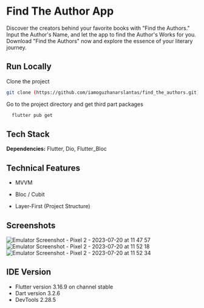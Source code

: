 # Find The Author App

Discover the creators behind your favorite books with "Find the Authors." Input the Author's Name, and let the app to find the Author's Works for you. Download "Find the Authors" now and explore the essence of your literary journey.


## Run Locally

Clone the project

```bash
git clone (https://github.com/iamoguzhanarslantas/find_the_authors.git)
```

Go to the project directory and get third part packages

```bash
  flutter pub get
```


## Tech Stack

**Dependencies:** Flutter, Dio, Flutter_Bloc




## Technical Features

- MVVM

- Bloc / Cubit

- Layer-First (Project Structure)


## Screenshots

![Emulator Screenshot - Pixel 2 - 2023-07-20 at 11 47 57](https://github.com/iamoguzhanarslantas/find_the_authors/blob/master/assets/Screenshot_1.png)
![Emulator Screenshot - Pixel 2 - 2023-07-20 at 11 52 18](https://github.com/iamoguzhanarslantas/find_the_authors/blob/master/assets/Screenshot_2.png)
![Emulator Screenshot - Pixel 2 - 2023-07-20 at 11 52 34](https://github.com/iamoguzhanarslantas/find_the_authors/blob/master/assets/Screenshot_3.png)


## IDE Version

- Flutter version 3.16.9 on channel stable
- Dart version 3.2.6
- DevTools 2.28.5